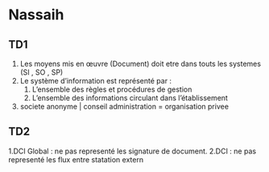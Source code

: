 # Nassaih 
## TD1
1. Les moyens mis en œuvre (Document) doit etre dans touts les systemes  (SI , SO , SP)
2. Le système d’information est représenté par :
    1. L’ensemble des règles et procédures de gestion
    2. L’ensemble des informations circulant dans l’établissement
3. societe anonyme | conseil administration = organisation privee 

## TD2 

1.DCI Global : ne pas representé les signature de document.
2.DCI : ne pas representé les flux entre statation extern
